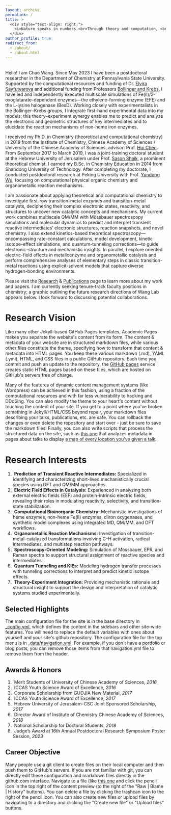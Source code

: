 ```yaml
---
layout: archive
permalink: /
title: >
  <div style="text-align: right;">
    <i>Nature speaks in numbers.<br>Through theory and computation, <br>I interpret them as the language of chemistry<br> — unveiling the elegance of electrons and the beauty of reactivity.</i>
  </div>
author_profile: true
redirect_from: 
  - /about/
  - /about.html
---
```


<br>Hello! I am Chao Wang. Since May 2023 I have been a postdoctoral researcher in the Department of Chemistry at Pennsylvania State University. Supported by the computational resources and funding of Dr. [Elvira Sayfutyarova](https://science.psu.edu/chem/people/evs5812) and additional funding from Professors [Bollinger and Krebs](https://sites.psu.edu/bollingerkrebsgroup/), I have led and independently executed multiscale simulations of Fe(II)/2-oxoglutarate–dependent enzymes—the ethylene-forming enzyme (EFE) and the L-lysine halogenase (BesD). Working closely with experimentalists in the Bollinger–Krebs groups, I integrate first-hand experimental data into my models; this theory–experiment synergy enables me to predict and analyze the electronic and geometric structures of key intermediates and to elucidate the reaction mechanisms of non-heme iron enzymes.

I received my Ph.D. in Chemistry (theoretical and computational chemistry) in 2019 from the Institute of Chemistry, Chinese Academy of Sciences / University of the Chinese Academy of Sciences, advisor: Prof. [Hui Chen](https://www.webofscience.com/wos/author/record/B-5666-2012). From September 2017 to March 2019, I was a joint-training doctoral student at the Hebrew University of Jerusalem under Prof. [Sason Shaik](https://scholar.google.com/citations?hl=zh-CN&user=00k1P-YAAAAJ&view_op=list_works&sortby=pubdate), a prominent theoretical chemist. I earned my B.Sc. in Chemistry Education in 2014 from Shandong University of Technology. After completing my doctorate, I conducted postdoctoral research at Peking University with Prof. [Yundong Wu](https://www.chem.pku.edu.cn/en/People/AcademicStaff/c5bc1350b7ab4f3cb8a5f9e4d20b07f4.htm), focusing on computational physical organic chemistry and organometallic reaction mechanisms.

I am passionate about applying theoretical and computational chemistry to investigate first-row transition-metal enzymes and transition-metal catalysts, deciphering their complex electronic states, reactivity, and structures to uncover new catalytic concepts and mechanisms. My current work combines multiscale QM/MM with Mössbauer spectroscopy simulations and molecular dynamics to predict and interpret transient reactive intermediates’ electronic structures, reaction snapshots, and novel chemistry. I also extend kinetics-based theoretical spectroscopy—encompassing rate-constant calculations, model development, kinetic isotope-effect simulations, and quantum-tunneling corrections—to guide electronic-structure and mechanistic insights. In parallel, I explore oriented electric-field effects in metalloenzyme and organometallic catalysis and perform comprehensive analyses of elementary steps in classic transition-metal reactions using explicit-solvent models that capture diverse hydrogen-bonding environments.

Please visit the [Research](https://iloveiron.github.io/teaching/) & [Publications](https://iloveiron.github.io/publications/) page to learn more about my work and papers. I am currently seeking tenure-track faculty positions in chemistry; a graphic outlining the future research directions of Wang Lab appears below. I look forward to discussing potential collaborations.

Research Vision
======
Like many other Jekyll-based GitHub Pages templates, Academic Pages makes you separate the website's content from its form. The content & metadata of your website are in structured markdown files, while various other files constitute the theme, specifying how to transform that content & metadata into HTML pages. You keep these various markdown (.md), YAML (.yml), HTML, and CSS files in a public GitHub repository. Each time you commit and push an update to the repository, the [GitHub pages](https://pages.github.com/) service creates static HTML pages based on these files, which are hosted on GitHub's servers free of charge.

Many of the features of dynamic content management systems (like Wordpress) can be achieved in this fashion, using a fraction of the computational resources and with far less vulnerability to hacking and DDoSing. You can also modify the theme to your heart's content without touching the content of your site. If you get to a point where you've broken something in Jekyll/HTML/CSS beyond repair, your markdown files describing your talks, publications, etc. are safe. You can rollback the changes or even delete the repository and start over - just be sure to save the markdown files! Finally, you can also write scripts that process the structured data on the site, such as [this one](https://github.com/academicpages/academicpages.github.io/blob/master/talkmap.ipynb) that analyzes metadata in pages about talks to display [a map of every location you've given a talk](https://academicpages.github.io/talkmap.html).

Research Interests
======
1. &nbsp;<b>Prediction of Transient Reactive Intermediates:</b> Specialized in identifying and characterizing short-lived mechanistically crucial species using DFT and QM/MM approaches.
1. &nbsp;<b>Electric Field Effects in Catalysis:</b> Experienced in analyzing both external electric fields (EEF) and protein-intrinsic electric fields, revealing their roles in modulating reactivity, selectivity, and transition-state stabilization.
1. &nbsp;<b>Computational Bioinorganic Chemistry:</b> Mechanistic investigations of heme enzymes, non-heme Fe(II) enzymes, diiron oxygenases, and synthetic model complexes using integrated MD, QM/MM, and DFT workflows.
1. &nbsp;<b>Organometallic Reaction Mechanisms:</b> Investigation of transition-metal-catalyzed transformations involving C–H activation, radical intermediates, and multistep reaction pathways.
1. &nbsp;<b>Spectroscopy-Oriented Modeling:</b> Simulation of Mössbauer, EPR, and Raman spectra to support structural assignment of reactive species and intermediates.
1. &nbsp;<b>Quantum Tunneling and KIEs:</b> Modeling hydrogen transfer processes with tunneling corrections to interpret and predict kinetic isotope effects.
1. &nbsp;<b>Theory-Experiment Integration:</b> Providing mechanistic rationale and structural insight to support the design and interpretation of catalytic systems studied experimentally.

Selected Highlights
------
The main configuration file for the site is in the base directory in [_config.yml](https://github.com/academicpages/academicpages.github.io/blob/master/_config.yml), which defines the content in the sidebars and other site-wide features. You will need to replace the default variables with ones about yourself and your site's github repository. The configuration file for the top menu is in [_data/navigation.yml](https://github.com/academicpages/academicpages.github.io/blob/master/_data/navigation.yml). For example, if you don't have a portfolio or blog posts, you can remove those items from that navigation.yml file to remove them from the header. 

Awards & Honors
------
1. &nbsp;Merit Students of University of Chinese Academy of Sciences, <i>2016</i>
1. &nbsp;ICCAS Youth Science Award of Excellence, <i>2016</i>
1. &nbsp;Corporate Scholarship from GUOJIA New Material, <i>2017</i>
1. &nbsp;ICCAS Youth Science Award of Excellence, <i>2017</i>
1. &nbsp;Hebrew University of Jerusalem-CSC Joint Sponsored Scholarship, <i>2017</i>
1. &nbsp;Director Award of Institute of Chemistry Chinese Academy of Sciences, <i>2018</i>
1. &nbsp;National Scholarship for Doctoral Students, <i>2018</i>
1. &nbsp;Judge’s Award at 16th Annual Postdoctoral Research Symposium Poster Session, <i>2023</i>

Career Objective
------
Many people use a git client to create files on their local computer and then push them to GitHub's servers. If you are not familiar with git, you can directly edit these configuration and markdown files directly in the github.com interface. Navigate to a file (like [this one](https://github.com/academicpages/academicpages.github.io/blob/master/_talks/2012-03-01-talk-1.md) and click the pencil icon in the top right of the content preview (to the right of the "Raw | Blame | History" buttons). You can delete a file by clicking the trashcan icon to the right of the pencil icon. You can also create new files or upload files by navigating to a directory and clicking the "Create new file" or "Upload files" buttons. 
